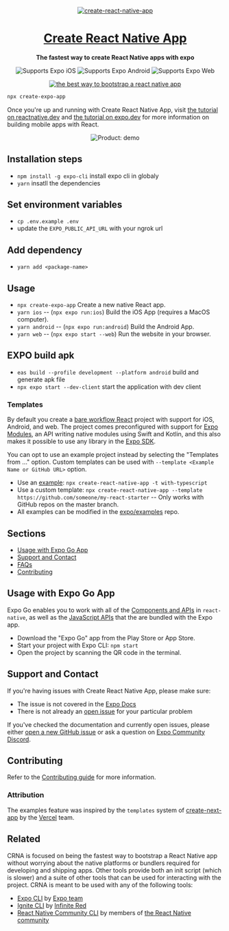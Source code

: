 <!-- Title -->

<p align="center">
  <a href="https://github.com/expo/examples">
    <img alt="create-react-native-app" src="./.gh-assets/banner.svg">
    <h1 align="center">Create React Native App</h1>
  </a>
</p>

<!-- Header -->

<p align="center">
  <b>The fastest way to create React Native apps with expo</b>
  <br />

  <p align="center">
    <!-- iOS -->
    <img alt="Supports Expo iOS" longdesc="Supports Expo iOS" src="https://img.shields.io/badge/iOS-000.svg?style=flat-square&logo=APPLE&labelColor=999999&logoColor=fff" />
    <!-- Android -->
    <img alt="Supports Expo Android" longdesc="Supports Expo Android" src="https://img.shields.io/badge/Android-000.svg?style=flat-square&logo=ANDROID&labelColor=A4C639&logoColor=fff" />
    <!-- Web -->
    <img alt="Supports Expo Web" longdesc="Supports Expo Web" src="https://img.shields.io/badge/web-000.svg?style=flat-square&logo=GOOGLE-CHROME&labelColor=4285F4&logoColor=fff" />
  </p>
  <p align="center">
    <a href="https://packagephobia.now.sh/result?p=create-react-native-app">
      <img alt="the best way to bootstrap a react native app" longdesc="the best way to create a react native app" src="https://flat.badgen.net/packagephobia/install/create-react-native-app" />
    </a>
  </p>
  
</p>

<!-- Body -->

```sh
npx create-expo-app
```

Once you're up and running with Create React Native App, visit [the tutorial on reactnative.dev](https://reactnative.dev/docs/tutorial) and [the tutorial on expo.dev](https://docs.expo.dev/tutorial/introduction/) for more information on building mobile apps with React.

<p align="center">
  <img align="center" alt="Product: demo" src="./.gh-assets/crna.gif" />
</p>

## Installation steps

- `npm install -g expo-cli` install expo cli in globaly
- `yarn` insatll the dependencies

## Set environment variables

- `cp .env.example .env `
- update the `EXPO_PUBLIC_API_URL` with your ngrok url

## Add dependency

- `yarn add <package-name>`

## Usage

- `npx create-expo-app` Create a new native React app.
- `yarn ios` -- (`npx expo run:ios`) Build the iOS App (requires a MacOS computer).
- `yarn android` -- (`npx expo run:android`) Build the Android App.
- `yarn web` -- (`npx expo start --web`) Run the website in your browser.

## EXPO build apk

- `eas build --profile development --platform android` build and generate apk file
- `npx expo start --dev-client` start the application with dev client

### Templates

By default you create a [bare workflow React](https://docs.expo.dev/bare/overview/) project with support for iOS, Android, and web. The project comes preconfigured with support for [Expo Modules](https://docs.expo.dev/modules/overview/), an API writing native modules using Swift and Kotlin, and this also makes it possible to use any library in the [Expo SDK](https://docs.expo.dev/versions/latest/).

You can opt to use an example project instead by selecting the "Templates from ..." option. Custom templates can be used with `--template <Example Name or GitHub URL>` option.

- Use an [example](https://github.com/expo/examples): `npx create-react-native-app -t with-typescript`
- Use a custom template: `npx create-react-native-app --template https://github.com/someone/my-react-starter` -- Only works with GitHub repos on the master branch.
- All examples can be modified in the [expo/examples](https://github.com/expo/examples) repo.

## Sections

- [Usage with Expo Go App](#usage-with-expo-go-app)
- [Support and Contact](#support-and-contact)
- [FAQs](#faqs)
- [Contributing](#contributing)

## Usage with Expo Go App

Expo Go enables you to work with all of the [Components and APIs](https://facebook.github.io/react-native/docs/getting-started) in `react-native`, as well as the [JavaScript APIs](https://docs.expo.io/versions/latest) that the are bundled with the Expo app.

- Download the "Expo Go" app from the Play Store or App Store.
- Start your project with Expo CLI: `npm start`
- Open the project by scanning the QR code in the terminal.

## Support and Contact

If you're having issues with Create React Native App, please make sure:

- The issue is not covered in the [Expo Docs](https://docs.expo.io/versions/latest/)
- There is not already an [open issue](https://github.com/expo/create-react-native-app/issues/) for your particular problem

If you've checked the documentation and currently open issues, please either [open a new GitHub issue](https://github.com/expo/create-react-native-app/issues/new) or ask a question on [Expo Community Discord](https://chat.expo.dev).

## Contributing

Refer to the [Contributing guide](https://github.com/expo/create-react-native-app/blob/main/CONTRIBUTING.md) for more information.

### Attribution

The examples feature was inspired by the `templates` system of [create-next-app](https://github.com/zeit/next.js/tree/canary/packages/create-next-app) by the [Vercel](https://vercel.com/) team.

## Related

CRNA is focused on being the fastest way to bootstrap a React Native app without worrying about the native platforms or bundlers required for developing and shipping apps. Other tools provide both an init script (which is slower) and a suite of other tools that can be used for interacting with the project. CRNA is meant to be used with any of the following tools:

- [Expo CLI](https://docs.expo.dev/more/expo-cli/) by [Expo team](https://expo.dev)
- [Ignite CLI](https://github.com/infinitered/ignite) by [Infinite Red](https://infinite.red/)
- [React Native Community CLI](https://github.com/react-native-community/cli) by members of [the React Native community](https://github.com/orgs/react-native-community/people)

<!-- Footer -->
